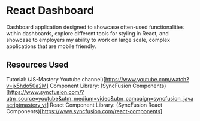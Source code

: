 # React Dashboard

Dashboard application designed to showcase often-used functionalities wtihin dashboards, explore different tools for styling in React, and showcase to employers my ability to work on large scale, complex applications that are mobile friendly.

## Resources Used
Tutorial: (JS-Mastery Youtube channel)[https://www.youtube.com/watch?v=jx5hdo50a2M]
Component Library: (SyncFusion Components)[https://www.syncfusion.com/?utm_source=youtube&utm_medium=video&utm_campaign=syncfusion_javascriptmastery_yt]
React Component Library: (SyncFusion React Components)[https://www.syncfusion.com/react-components]



